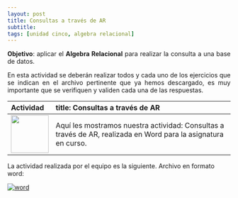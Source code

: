 ```yaml
---
layout: post
title: Consultas a través de AR
subtitle: 
tags: [unidad cinco, algebra relacional]
---
```

<p style="text-align: justify;"><B>Objetivo</B>: aplicar el <b>Algebra Relacional</b> para realizar la consulta a una base de datos.
 
</p>

<p style="text-align: justify;">En esta actividad se deberán realizar todos y cada uno de los ejercicios que se indican en el archivo pertinente que ya hemos descargado, es muy importante que se verifiquen y validen cada una de las respuestas.</p>

| Actividad | title: Consultas a través de AR 
| :------- | :------ 
|  <img src="https://basededatostec.github.io/img/04presentacion.png" width="85" height="85"> | Aquí les mostramos nuestra actividad: Consultas a través de AR, realizada en Word para la asignatura en curso.  

La actividad realizada por el equipo es la siguiente. Archivo en formato word:

<a title="word" href="http://www.lostejos.com"><img src="https://basededatostec.github.io/img/word.png" alt="word" /></a>
